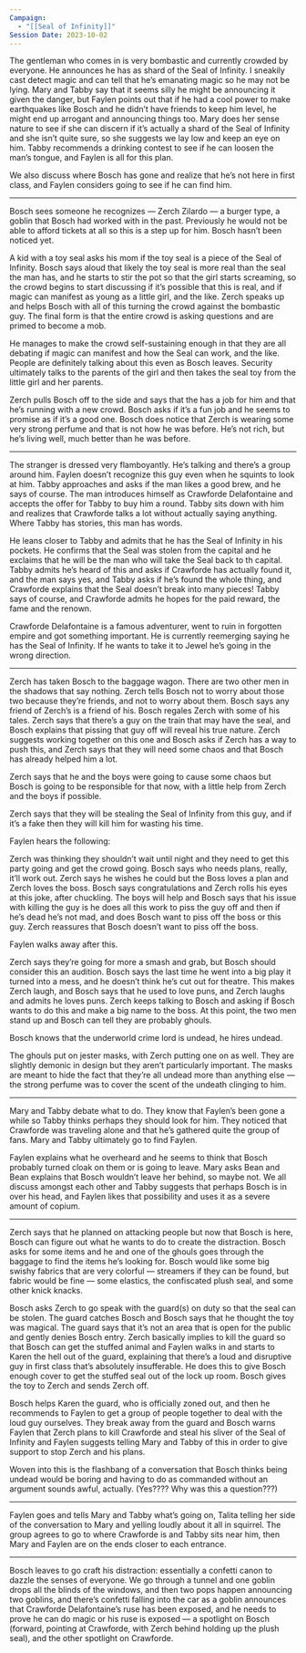 ```yaml
---
Campaign:
  - "[[Seal of Infinity]]"
Session Date: 2023-10-02
---
```

The gentleman who comes in is very bombastic and currently crowded by everyone. He announces he has as shard of the Seal of Infinity. I sneakily cast detect magic and can tell that he’s emanating magic so he may not be lying. Mary and Tabby say that it seems silly he might be announcing it given the danger, but Faylen points out that if he had a cool power to make earthquakes like Bosch and he didn’t have friends to keep him level, he might end up arrogant and announcing things too. Mary does her sense nature to see if she can discern if it’s actually a shard of the Seal of Infinity and she isn’t quite sure, so she suggests we lay low and keep an eye on him. Tabby recommends a drinking contest to see if he can loosen the man’s tongue, and Faylen is all for this plan.

We also discuss where Bosch has gone and realize that he’s not here in first class, and Faylen considers going to see if he can find him.

---

Bosch sees someone he recognizes — Zerch Zilardo — a burger type, a goblin that Bosch had worked with in the past. Previously he would not be able to afford tickets at all so this is a step up for him. Bosch hasn’t been noticed yet.

A kid with a toy seal asks his mom if the toy seal is a piece of the Seal of Infinity. Bosch says aloud that likely the toy seal is more real than the seal the man has, and he starts to stir the pot so that the girl starts screaming, so the crowd begins to start discussing if it’s possible that this is real, and if magic can manifest as young as a little girl, and the like. Zerch speaks up and helps Bosch with all of this turning the crowd against the bombastic guy. The final form is that the entire crowd is asking questions and are primed to become a mob.

He manages to make the crowd self-sustaining enough in that they are all debating if magic can manifest and how the Seal can work, and the like. People are definitely talking about this even as Bosch leaves. Security ultimately talks to the parents of the girl and then takes the seal toy from the little girl and her parents.

Zerch pulls Bosch off to the side and says that the has a job for him and that he’s running with a new crowd. Bosch asks if it’s a fun job and he seems to promise as if it’s a good one. Bosch does notice that Zerch is wearing some very strong perfume and that is not how he was before. He’s not rich, but he’s living well, much better than he was before.

---

The stranger is dressed very flamboyantly. He’s talking and there’s a group around him. Faylen doesn’t recognize this guy even when he squints to look at him. Tabby approaches and asks if the man likes a good brew, and he says of course. The man introduces himself as Crawforde Delafontaine and accepts the offer for Tabby to buy him a round. Tabby sits down with him and realizes that Crawforde talks a lot without actually saying anything. Where Tabby has stories, this man has words.

He leans closer to Tabby and admits that he has the Seal of Infinity in his pockets. He confirms that the Seal was stolen from the capital and he exclaims that he will be the man who will take the Seal back to th capital. Tabby admits he’s heard of this and asks if Crawforde has actually found it, and the man says yes, and Tabby asks if he’s found the whole thing, and Crawforde explains that the Seal doesn’t break into many pieces! Tabby says of course, and Crawforde admits he hopes for the paid reward, the fame and the renown.

Crawforde Delafontaine is a famous adventurer, went to ruin in forgotten empire and got something important. He is currently reemerging saying he has the Seal of Infinity. If he wants to take it to Jewel he’s going in the wrong direction.

---

Zerch has taken Bosch to the baggage wagon. There are two other men in the shadows that say nothing. Zerch tells Bosch not to worry about those two because they’re friends, and not to worry about them. Bosch says any friend of Zerch’s is a friend of his. Bosch regales Zerch with some of his tales. Zerch says that there’s a guy on the train that may have the seal, and Bosch explains that pissing that guy off will reveal his true nature. Zerch suggests working together on this one and Bosch asks if Zerch has a way to push this, and Zerch says that they will need some chaos and that Bosch has already helped him a lot.

Zerch says that he and the boys were going to cause some chaos but Bosch is going to be responsible for that now, with a little help from Zerch and the boys if possible.

Zerch says that they will be stealing the Seal of Infinity from this guy, and if it’s a fake then they will kill him for wasting his time.

Faylen hears the following:

Zerch was thinking they shouldn’t wait until night and they need to get this party going and get the crowd going. Bosch says who needs plans, really, it’ll work out. Zerch says he wishes he could but the Boss loves a plan and Zerch loves the boss. Bosch says congratulations and Zerch rolls his eyes at this joke, after chuckling. The boys will help and Bosch says that his issue with killing the guy is he does all this work to piss the guy off and then if he’s dead he’s not mad, and does Bosch want to piss off the boss or this guy. Zerch reassures that Bosch doesn’t want to piss off the boss.

Faylen walks away after this.

Zerch says they’re going for more a smash and grab, but Bosch should consider this an audition. Bosch says the last time he went into a big play it turned into a mess, and he doesn’t think he’s cut out for theatre. This makes Zerch laugh, and Bosch says that he used to love puns, and Zerch laughs and admits he loves puns. Zerch keeps talking to Bosch and asking if Bosch wants to do this and make a big name to the boss. At this point, the two men stand up and Bosch can tell they are probably ghouls.

Bosch knows that the underworld crime lord is undead, he hires undead.

The ghouls put on jester masks, with Zerch putting one on as well. They are slightly demonic in design but they aren’t particularly important. The masks are meant to hide the fact that they’re all undead more than anything else — the strong perfume was to cover the scent of the undeath clinging to him.

---

Mary and Tabby debate what to do. They know that Faylen’s been gone a while so Tabby thinks perhaps they should look for him. They noticed that Crawforde was traveling alone and that he’s gathered quite the group of fans. Mary and Tabby ultimately go to find Faylen.

Faylen explains what he overheard and he seems to think that Bosch probably turned cloak on them or is going to leave. Mary asks Bean and Bean explains that Bosch wouldn’t leave her behind, so maybe not. We all discuss amongst each other and Tabby suggests that perhaps Bosch is in over his head, and Faylen likes that possibility and uses it as a severe amount of copium.

---

Zerch says that he planned on attacking people but now that Bosch is here, Bosch can figure out what he wants to do to create the distraction. Bosch asks for some items and he and one of the ghouls goes through the baggage to find the items he’s looking for. Bosch would like some big swishy fabrics that are very colorful — streamers if they can be found, but fabric would be fine — some elastics, the confiscated plush seal, and some other knick knacks.

Bosch asks Zerch to go speak with the guard(s) on duty so that the seal can be stolen. The guard catches Bosch and Bosch says that he thought the toy was magical. The guard says that it’s not an area that is open for the public and gently denies Bosch entry. Zerch basically implies to kill the guard so that Bosch can get the stuffed animal and Faylen walks in and starts to Karen the hell out of the guard, explaining that there’s a loud and disruptive guy in first class that’s absolutely insufferable. He does this to give Bosch enough cover to get the stuffed seal out of the lock up room. Bosch gives the toy to Zerch and sends Zerch off.

Bosch helps Karen the guard, who is officially zoned out, and then he recommends to Faylen to get a group of people together to deal with the loud guy ourselves. They break away from the guard and Bosch warns Faylen that Zerch plans to kill Crawforde and steal his sliver of the Seal of Infinity and Faylen suggests telling Mary and Tabby of this in order to give support to stop Zerch and his plans.

Woven into this is the flashbang of a conversation that Bosch thinks being undead would be boring and having to do as commanded without an argument sounds awful, actually. (Yes???? Why was this a question???)

---

Faylen goes and tells Mary and Tabby what’s going on, Talita telling her side of the conversation to Mary and yelling loudly about it all in squirrel. The group agrees to go to where Crawforde is and Tabby sits near him, then Mary and Faylen are on the ends closer to each entrance.

---

Bosch leaves to go craft his distraction: essentially a confetti canon to dazzle the senses of everyone. We go through a tunnel and one goblin drops all the blinds of the windows, and then two pops happen announcing two goblins, and there’s confetti falling into the car as a goblin announces that Crawforde Delafontaine’s ruse has been exposed, and he needs to prove he can do magic or his ruse is exposed — a spotlight on Bosch (forward, pointing at Crawforde, with Zerch behind holding up the plush seal), and the other spotlight on Crawforde.